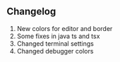 ## Changelog

1. New colors for editor and border
2. Some fixes in java ts and tsx
3. Changed terminal settings
4. Changed debugger colors